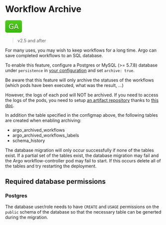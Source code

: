 # Workflow Archive

![GA](assets/ga.svg)

> v2.5 and after

For many uses, you may wish to keep workflows for a long time. Argo can save completed workflows to an SQL database. 

To enable this feature, configure a Postgres or MySQL (>= 5.7.8) database under `persistence` in [your configuration](workflow-controller-configmap.yaml) and set `archive: true`.

Be aware that this feature will only archive the statuses of the workflows (which pods have been executed, what was the result, ...)

However, the logs of each pod will NOT be archived. If you need to access the logs of the pods, you need to setup [an artifact repository](artifact-repository-ref.md) thanks to [this doc](configure-artifact-repository.md).

In addition the table specified in the configmap above, the following tables are created when enabling archiving:

* argo_archived_workflows
* argo_archived_workflows_labels
* schema_history

The database migration will only occur successfully if none of the tables exist. If a partial set of the tables exist, the database migration may fail and the Argo workflow-controller pod may fail to start. If this occurs delete all of the tables and try restarting the deployment.

## Required database permissions

### Postgres
The database user/role needs to have `CREATE` and `USAGE` permissions on the `public` schema of the database so that the necessary table can be generted during the migration.
